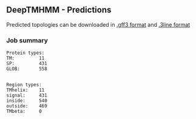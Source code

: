 ## DeepTMHMM - Predictions
Predicted topologies can be downloaded in [.gff3 format](TMRs.gff3) and [.3line format](predicted_topologies.3line)
### Job summary
```
Protein types:
TM:			11
SP:			431
GLOB:		558


Region types:
TMhelix:	11
signal:		431
inside:		540
outside:	469
TMbeta:		0
```
